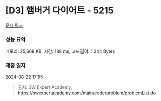 # [D3] 햄버거 다이어트 - 5215 

[문제 링크](https://swexpertacademy.com/main/code/problem/problemDetail.do?contestProbId=AWT-lPB6dHUDFAVT) 

### 성능 요약

메모리: 25,668 KB, 시간: 188 ms, 코드길이: 1,244 Bytes

### 제출 일자

2024-08-22 17:55



> 출처: SW Expert Academy, https://swexpertacademy.com/main/code/problem/problemList.do